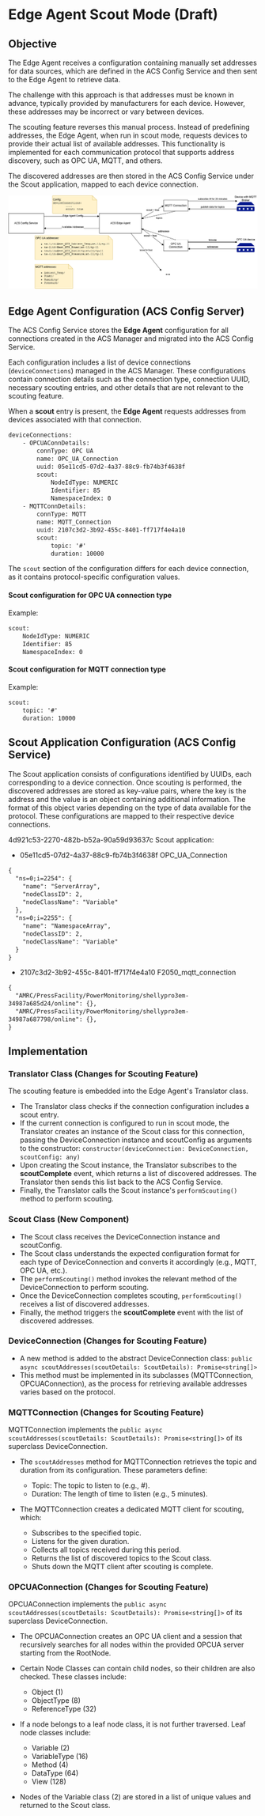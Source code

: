 # Edge Agent Scout Mode (Draft)

## Objective
The Edge Agent receives a configuration containing manually set addresses for data sources, which are defined in the ACS Config Service and then sent to the Edge Agent to retrieve data.

The challenge with this approach is that addresses must be known in advance, typically provided by manufacturers for each device. However, these addresses may be incorrect or vary between devices.

The scouting feature reverses this manual process. Instead of predefining addresses, the Edge Agent, when run in scout mode, requests devices to provide their actual list of available addresses. This functionality is implemented for each communication protocol that supports address discovery, such as OPC UA, MQTT, and others.

The discovered addresses are then stored in the ACS Config Service under the Scout application, mapped to each device connection.

![High Level Diagram](./assets/edge-agent-scout/acs-edge-scout-high-level-diagram.png?raw=true)

## Edge Agent Configuration (ACS Config Server)
The ACS Config Service stores the **Edge Agent** configuration for all connections created in the ACS Manager and migrated into the ACS Config Service.

Each configuration includes a list of device connections (`deviceConnections`) managed in the ACS Manager. These configurations contain connection details such as the connection type, connection UUID, necessary scouting entries, and other details that are not relevant to the scouting feature.

When a **scout** entry is present, the **Edge Agent** requests addresses from devices associated with that connection.

```
deviceConnections:
    - OPCUAConnDetails:
        connType: OPC UA
        name: OPC_UA_Connection
        uuid: 05e11cd5-07d2-4a37-88c9-fb74b3f4638f
        scout:
            NodeIdType: NUMERIC
            Identifier: 85
            NamespaceIndex: 0
    - MQTTConnDetails:
        connType: MQTT
        name: MQTT_Connection
        uuid: 2107c3d2-3b92-455c-8401-ff717f4e4a10
        scout:
            topic: '#'
            duration: 10000
```

The `scout` section of the configuration differs for each device connection, as it contains protocol-specific configuration values. 

#### Scout configuration for OPC UA connection type
<!-- Todo: explain each entry, add table with schema  -->
Example:
```
scout:
    NodeIdType: NUMERIC
    Identifier: 85
    NamespaceIndex: 0
```

#### Scout configuration for MQTT connection type
<!-- Todo: explain each entry, add table with schema  -->
Example:
```
scout:
    topic: '#'
    duration: 10000
```

## Scout Application Configuration (ACS Config Service)
The Scout application consists of configurations identified by UUIDs, each corresponding to a device connection. Once scouting is performed, the discovered addresses are stored as key-value pairs, where the key is the address and the value is an object containing additional information. The format of this object varies depending on the type of data available for the protocol. These configurations are mapped to their respective device connections.

4d921c53-2270-482b-b52a-90a59d93637c Scout application:
- 05e11cd5-07d2-4a37-88c9-fb74b3f4638f OPC_UA_Connection
```
{
  "ns=0;i=2254": {
    "name": "ServerArray",
    "nodeClassID": 2,
    "nodeClassName": "Variable"
  },
  "ns=0;i=2255": {
    "name": "NamespaceArray",
    "nodeClassID": 2,
    "nodeClassName": "Variable"
  }
}
```
- 2107c3d2-3b92-455c-8401-ff717f4e4a10 F2050_mqtt_connection
```
{
  "AMRC/PressFacility/PowerMonitoring/shellypro3em-34987a685d24/online": {},
  "AMRC/PressFacility/PowerMonitoring/shellypro3em-34987a687798/online": {},
}
```


## Implementation
### Translator Class (Changes for Scouting Feature)
The scouting feature is embedded into the Edge Agent's Translator class.
- The Translator class checks if the connection configuration includes a scout entry.
- If the current connection is configured to run in scout mode, the Translator creates an instance of the Scout class for this connection, passing the DeviceConnection instance and scoutConfig as arguments to the constructor:
`constructor(deviceConnection: DeviceConnection, scoutConfig: any)`
- Upon creating the Scout instance, the Translator subscribes to the **scoutComplete** event, which returns a list of discovered addresses. The Translator then sends this list back to the ACS Config Service.
- Finally, the Translator calls the Scout instance's `performScouting()` method to perform scouting.
  
### Scout Class (New Component)
- The Scout class receives the DeviceConnection instance and scoutConfig.
- The Scout class understands the expected configuration format for each type of DeviceConnection and converts it accordingly (e.g., MQTT, OPC UA, etc.).
- The `performScouting()` method invokes the relevant method of the DeviceConnection to perform scouting.
- Once the DeviceConnection completes scouting, `performScouting()` receives a list of discovered addresses.
- Finally, the method triggers the **scoutComplete** event with the list of discovered addresses.

### DeviceConnection (Changes for Scouting Feature)
- A new method is added to the abstract DeviceConnection class:
`public async scoutAddresses(scoutDetails: ScoutDetails): Promise<string[]>`
- This method must be implemented in its subclasses (MQTTConnection, OPCUAConnection), as the process for retrieving available addresses varies based on the protocol.

### MQTTConnection (Changes for Scouting Feature)
MQTTConnection implements the `public async scoutAddresses(scoutDetails: ScoutDetails): Promise<string[]>` of its superclass DeviceConnection. 
- The `scoutAddresses` method for MQTTConnection retrieves the topic and duration from its configuration.
These parameters define:
  - Topic: The topic to listen to (e.g., #).
  - Duration: The length of time to listen (e.g., 5 minutes).

- The MQTTConnection creates a dedicated MQTT client for scouting, which:
    - Subscribes to the specified topic.
    - Listens for the given duration.
    - Collects all topics received during this period.
    - Returns the list of discovered topics to the Scout class.
    - Shuts down the MQTT client after scouting is complete.
  
### OPCUAConnection (Changes for Scouting Feature)
OPCUAConnection implements the `public async scoutAddresses(scoutDetails: ScoutDetails): Promise<string[]>` of its superclass DeviceConnection.
- The OPCUAConnection creates an OPC UA client and a session that recursively searches for all nodes within the provided OPCUA server starting from the RootNode.
- Certain Node Classes can contain child nodes, so their children are also checked. These classes include:
    - Object (1)
    - ObjectType (8)
    - ReferenceType (32)

- If a node belongs to a leaf node class, it is not further traversed. Leaf node classes include:
    - Variable (2)
    - VariableType (16)
    - Method (4)
    - DataType (64)
    - View (128)

- Nodes of the Variable class (2) are stored in a list of unique values and returned to the Scout class.
